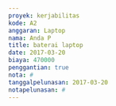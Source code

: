 ```yaml
---
proyek: kerjabilitas
kode: A2
anggaran: Laptop
nama: Anda P
title: baterai laptop
date: 2017-03-20
biaya: 470000
penggantian: true
nota: #
tanggalpelunasan: 2017-03-20
notapelunasan: #
---
```

